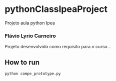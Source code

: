 # pythonClassIpeaProject
Projeto aula python Ipea

### Flávio Lyrio Carneiro

Projeto desenvolvido como requisito para o curso...

## How to run

`python compe_prototype.py`
